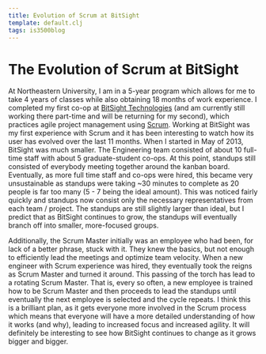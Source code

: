 ```yaml
---
title: Evolution of Scrum at BitSight
template: default.clj
tags: is3500blog
---
```


# The Evolution of Scrum at BitSight

At Northeastern University, I am in a 5-year program which allows
for me to take 4 years of classes while also obtaining 18 months
of work experience. I completed my first co-op at [BitSight Technologies](https://www.bitsighttech.com/)
(and am currently still working there part-time and will be returning
for my second), which practices agile project management using
[Scrum](https://en.wikipedia.org/wiki/Scrum_%28software_development%29).
Working at BitSight was my first experience with Scrum and it has been
interesting to watch how its user has evolved over the last 11 months.
When I started in May of 2013, BitSight was much smaller. The Engineering
team consisted of about 10 full-time staff with about 5 graduate-student
co-ops. At this point, standups still consisted of everybody meeting
together around the kanban board. Eventually, as more full time staff
and co-ops were hired, this became very unsustainable as standups were
taking ~30 minutes to complete as 20 people is far too many (5 - 7 being
the ideal amount). This was noticed fairly quickly and standups now
consist only the necessary representatives from each team / project.
The standups are still slightly larger than ideal, but I predict that
as BitSight continues to grow, the standups will eventually branch off
into smaller, more-focused groups.

Additionally, the Scrum Master initially was an employee who had been,
for lack of a better phrase, stuck with it. They knew the basics, but
not enough to efficiently lead the meetings and optimize team velocity.
When a new engineer with Scrum experience was hired, they eventually took
the reigns as Scrum Master and turned it around. This passing of the torch
has lead to a rotating Scrum Master. That is, every so often, a new employee
is trained how to be Scrum Master and then proceeds to lead the standups
until eventually the next employee is selected and the cycle repeats. I think
this is a brilliant plan, as it gets everyone more involved in the Scrum
process which means that everyone will have a more detailed understanding of
how it works (and why), leading to increased focus and increased agility.
It will definitely be interesting to see how BitSight continues to change
as it grows bigger and bigger.
